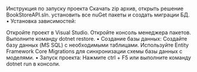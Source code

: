 Инструкция по запуску проекта Скачать zip архив, открыть решение BookStoreAPI.sln. установить все nuGet пакеты и создать миграции БД. • Установка зависимостей:

Откройте проект в Visual Studio.
Откройте консоль менеджера пакетов.
Выполните команду dotnet restore. • Создание базы данных:
Создайте базу данных (MS SQL) с необходимыми таблицами.
Используйте Entity Framework Core Migrations для синхронизации схемы базы данных с моделями. • Запуск проекта:
Нажмите ctrl + F5 или выполните команду dotnet run в консоли.
